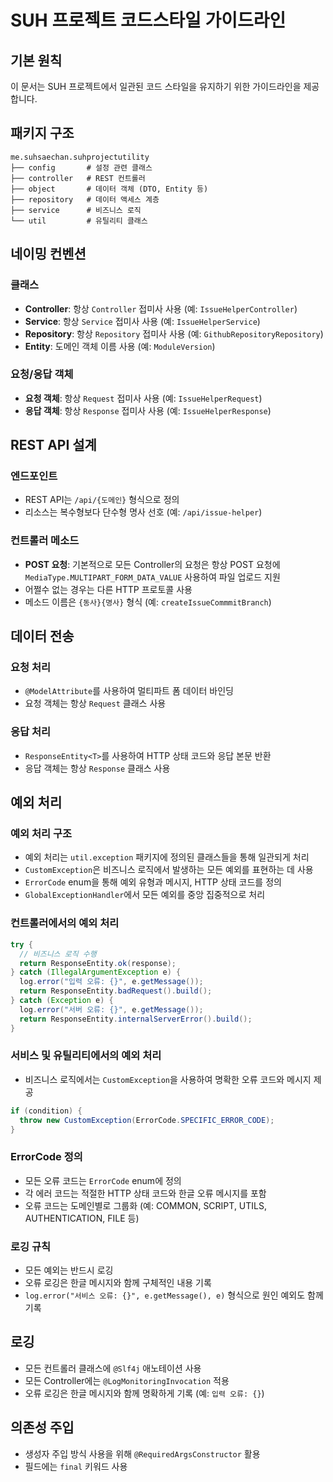 # SUH 프로젝트 코드스타일 가이드라인

## 기본 원칙
이 문서는 SUH 프로젝트에서 일관된 코드 스타일을 유지하기 위한 가이드라인을 제공합니다.

## 패키지 구조
```
me.suhsaechan.suhprojectutility
├── config       # 설정 관련 클래스
├── controller   # REST 컨트롤러
├── object       # 데이터 객체 (DTO, Entity 등)
├── repository   # 데이터 액세스 계층
├── service      # 비즈니스 로직
└── util         # 유틸리티 클래스
```

## 네이밍 컨벤션

### 클래스
- **Controller**: 항상 `Controller` 접미사 사용 (예: `IssueHelperController`)
- **Service**: 항상 `Service` 접미사 사용 (예: `IssueHelperService`)
- **Repository**: 항상 `Repository` 접미사 사용 (예: `GithubRepositoryRepository`)
- **Entity**: 도메인 객체 이름 사용 (예: `ModuleVersion`)

### 요청/응답 객체
- **요청 객체**: 항상 `Request` 접미사 사용 (예: `IssueHelperRequest`)
- **응답 객체**: 항상 `Response` 접미사 사용 (예: `IssueHelperResponse`)

## REST API 설계

### 엔드포인트
- REST API는 `/api/{도메인}` 형식으로 정의
- 리소스는 복수형보다 단수형 명사 선호 (예: `/api/issue-helper`)

### 컨트롤러 메소드
- **POST 요청**: 기본적으로 모든 Controller의 요청은 항상 POST 요청에 `MediaType.MULTIPART_FORM_DATA_VALUE` 사용하여 파일 업로드 지원
- 어쩔수 없는 경우는 다른 HTTP 프로토콜 사용
- 메소드 이름은 `{동사}{명사}` 형식 (예: `createIssueCommmitBranch`)

## 데이터 전송

### 요청 처리
- `@ModelAttribute`를 사용하여 멀티파트 폼 데이터 바인딩
- 요청 객체는 항상 `Request` 클래스 사용

### 응답 처리
- `ResponseEntity<T>`를 사용하여 HTTP 상태 코드와 응답 본문 반환
- 응답 객체는 항상 `Response` 클래스 사용

## 예외 처리
### 예외 처리 구조
- 예외 처리는 `util.exception` 패키지에 정의된 클래스들을 통해 일관되게 처리
- `CustomException`은 비즈니스 로직에서 발생하는 모든 예외를 표현하는 데 사용
- `ErrorCode` enum을 통해 예외 유형과 메시지, HTTP 상태 코드를 정의
- `GlobalExceptionHandler`에서 모든 예외를 중앙 집중적으로 처리

### 컨트롤러에서의 예외 처리
```java
try {
  // 비즈니스 로직 수행
  return ResponseEntity.ok(response);
} catch (IllegalArgumentException e) {
  log.error("입력 오류: {}", e.getMessage());
  return ResponseEntity.badRequest().build();
} catch (Exception e) {
  log.error("서버 오류: {}", e.getMessage());
  return ResponseEntity.internalServerError().build();
}
```

### 서비스 및 유틸리티에서의 예외 처리
- 비즈니스 로직에서는 `CustomException`을 사용하여 명확한 오류 코드와 메시지 제공
```java
if (condition) {
  throw new CustomException(ErrorCode.SPECIFIC_ERROR_CODE);
}
```

### ErrorCode 정의
- 모든 오류 코드는 `ErrorCode` enum에 정의
- 각 에러 코드는 적절한 HTTP 상태 코드와 한글 오류 메시지를 포함
- 오류 코드는 도메인별로 그룹화 (예: COMMON, SCRIPT, UTILS, AUTHENTICATION, FILE 등)

### 로깅 규칙
- 모든 예외는 반드시 로깅
- 오류 로깅은 한글 메시지와 함께 구체적인 내용 기록
- `log.error("서비스 오류: {}", e.getMessage(), e)` 형식으로 원인 예외도 함께 기록

## 로깅
- 모든 컨트롤러 클래스에 `@Slf4j` 애노테이션 사용
- 모든 Controller에는 `@LogMonitoringInvocation` 적용
- 오류 로깅은 한글 메시지와 함께 명확하게 기록 (예: `입력 오류: {}`)

## 의존성 주입
- 생성자 주입 방식 사용을 위해 `@RequiredArgsConstructor` 활용
- 필드에는 `final` 키워드 사용
